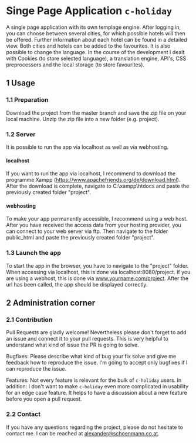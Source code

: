# Singe Page Application ```c-holiday```

A single page application with its own templage engine. After logging in, you can choose between several cities, for which possible hotels will then be offered. Further information about each hotel can be found in a detailed view. Both cities and hotels can be added to the favourites. It is also possible to change the language. In the course of the development I dealt with Cookies (to store selected language), a translation engine, API's, CSS preprocessors and the local storage (to store favourites).

## 1 Usage

### 1.1 Preparation
Download the project from the master branch and save the zip file on your local machine. Unzip the zip file into a new folder (e.g. project).

### 1.2 Server
It is possible to run the app via localhost as well as via webhosting.

#### localhost
If you want to run the app via localhost, I recommend to download the programme Xampp (https://www.apachefriends.org/de/download.html). After the download is complete, navigate to C:\xampp\htdocs and paste the previously created folder "project".

#### webhosting
To make your app permanently accessible, I recommend using a web host. After you have received the access data from your hosting provider, you can connect to your web server via ftp. Then navigate to the folder public_html and paste the previously created folder "project".

### 1.3 Launch the app
To start the app in the browser, you have to navigate to the "project" folder. When accessing via localhost, this is done via localhost:8080/project. If you are using a webhost, this is done via www.yourname.com/project. After the url has been called, the app should be displayed correctly.

## 2 Administration corner
### 2.1 Contribution
Pull Requests are gladly welcome! Nevertheless please don't forget to add an issue and connect it to your pull requests. This is very helpful to understand what kind of issue the PR is going to solve.

Bugfixes: Please describe what kind of bug your fix solve and give me feedback how to reproduce the issue. I'm going to accept only bugfixes if I can reproduce the issue.

Features: Not every feature is relevant for the bulk of ```c-holiday``` users. In addition: I don't want to make ```c-holiday``` even more complicated in usability for an edge case feature. It helps to have a discussion about a new feature before you open a pull request.

### 2.2 Contact
If you have any questions regarding the project, please do not hesitate to contact me. I can be reached at alexander@schoenmann.co.at.
